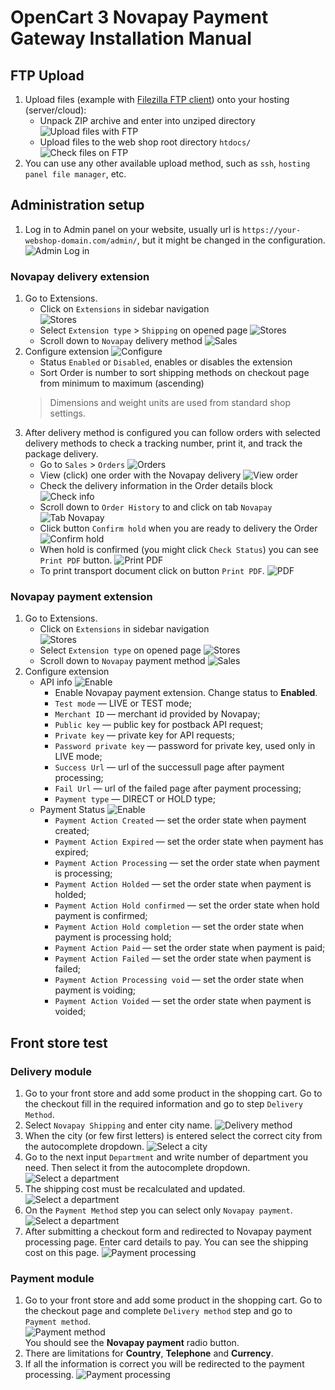 # OpenCart 3 Novapay Payment Gateway Installation Manual

## FTP Upload

1. Upload files (example with [Filezilla FTP client](https://filezilla-project.org/)) onto your hosting (server/cloud):
    - Unpack ZIP archive and enter into unziped directory  
    ![Upload files with FTP](images/en/21-FTP-Unpack.png)
    - Upload files to the web shop root directory `htdocs/`  
    ![Check files on FTP](images/en/22-FTP-Upload.png)
1. You can use any other available upload method, such as `ssh`, `hosting panel file manager`, etc.

## Administration setup

1. Log in to Admin panel on your website, usually url is `https://your-webshop-domain.com/admin/`, but it might be changed in the configuration.  
![Admin Log in](images/en/01-Admin-Login.png)

### Novapay delivery extension
1. Go to Extensions.
    - Click on `Extensions` in sidebar navigation  
    ![Stores](images/en/02-Admin-Menu-Extensions.png)
    - Select `Extension type` > `Shipping` on opened page
    ![Stores](images/en/41-Admin-Extensions-Delivery.png)
    - Scroll down to `Novapay` delivery method
    ![Sales](images/en/42-Admin-Novapay-Delivery-settings.png)
1. Configure extension
    ![Configure](images/en/43-Admin-Novapay-Delivery-configure.png)
    - Status `Enabled` or `Disabled`, enables or disables the extension
    - Sort Order is number to sort shipping methods on checkout page from minimum to maximum (ascending)
    > Dimensions and weight units are used from standard shop settings.
1. After delivery method is configured you can follow orders with selected delivery methods to check a tracking number, print it, and track the package delivery.
    - Go to `Sales` > `Orders`
    ![Orders](images/en/44-Admin-Orders.png)
    - View (click) one order with the Novapay delivery
    ![View order](images/en/45-Admin-View-Order.png)
    - Check the delivery information in the Order details block
    ![Check info](images/en/46-Admin-Check-Delivery.png)
    - Scroll down to `Order History` to and click on tab `Novapay`
    ![Tab Novapay](images/en/47-Admin-Tab-Novapay.png)
    - Click button `Confirm hold` when you are ready to delivery the Order
    ![Confirm hold](images/en/48-Admin-Confirm-Hold.png)
    - When hold is confirmed (you might click `Check Status`) you can see `Print PDF` button.
    ![Print PDF](images/en/49-Admin-Print-PDF.png)
    - To print transport document click on button `Print PDF`.
    ![PDF](images/en/50-Admin-PDF.png)


### Novapay payment extension

1. Go to Extensions.
    - Click on `Extensions` in sidebar navigation  
    ![Stores](images/en/02-Admin-Menu-Extensions.png)
    - Select `Extension type` on opened page
    ![Stores](images/en/03-Admin-Extensions-Payments.png)
    - Scroll down to `Novapay` payment method
    ![Sales](images/en/06-Admin-Novapay-settings.png)
1. Configure extension
    - API info
    ![Enable](images/en/07-Admin-Novapay-API.png)
        - Enable Novapay payment extension. Change status to **Enabled**.  
        - `Test mode` — LIVE or TEST mode;
        - `Merchant ID` — merchant id provided by Novapay;
        - `Public key` — public key for postback API request;
        - `Private key` — private key for API requests;
        - `Password private key` — password for private key, used only in LIVE mode;
        - `Success Url` — url of the successull page after payment processing;
        - `Fail Url` — url of the failed page after payment processing;
        - `Payment type` — DIRECT or HOLD type;
    - Payment Status
    ![Enable](images/en/08-Admin-Novapay-Status.png)
        - `Payment Action Created` — set the order state when payment created;
        - `Payment Action Expired` — set the order state when payment has expired;
        - `Payment Action Processing` — set the order state when payment is processing;
        - `Payment Action Holded` — set the order state when payment is holded;
        - `Payment Action Hold confirmed` — set the order state when hold payment is confirmed;
        - `Payment Action Hold completion` — set the order state when payment is processing hold;
        - `Payment Action Paid` — set the order state when payment is paid;
        - `Payment Action Failed` — set the order state when payment is failed;
        - `Payment Action Processing void` — set the order state when payment is voiding;
        - `Payment Action Voided` — set the order state when payment is voided;

## Front store test

### Delivery module
1. Go to your front store and add some product in the shopping cart. Go to the checkout fill in the required information and go to step `Delivery Method`.
1. Select `Novapay Shipping` and enter city name.
![Delivery method](images/en/49-Front-Delivery-Method.png)
1. When the city (or few first letters) is entered select the correct city from the autocomplete dropdown.
![Select a city](images/en/50-Front-Select-City.png)
1. Go to the next input `Department` and write number of department you need. Then select it from the autocomplete dropdown.
![Select a department](images/en/51-Front-Select-Department.png)
1. The shipping cost must be recalculated and updated.
![Select a department](images/en/52-Front-Shipping-Cost.png)
1. On the `Payment Method` step you can select only `Novapay payment`.
![Select a department](images/en/53-Front-Select-Payment.png)
1. After submitting a checkout form and redirected to Novapay payment processing page. Enter card details to pay. You can see the shipping cost on this page.
![Payment processing](images/en/54-Front-Payment-Processing.png)


### Payment module
1. Go to your front store and add some product in the shopping cart. Go to the checkout page and complete `Delivery method` step and go to `Payment method`.  
![Payment method](images/en/31-Front-Reviews-and-Payments.png)  
You should see the **Novapay payment** radio button.
1. There are limitations for **Country**, **Telephone** and **Currency**. 
1. If all the information is correct you will be redirected to the payment processing.
![Payment processing](images/en/32-Front-Limitations.png)